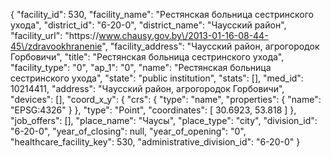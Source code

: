 {
    "facility_id": 530,
    "facility_name": "Рестянская больница сестринского ухода",
    "district_id": "6-20-0",
    "district_name": "Чаусский район",
    "facility_url": "https:\/\/www.chausy.gov.by\/2013-01-16-08-44-45\/zdravookhranenie",
    "facility_address": "Чаусский район, агрогородок Горбовичи",
    "title": "Рестянская больница сестринского ухода",
    "facility_type": "0",
    "ap_1": "0",
    "name": "Рестянская больница сестринского ухода",
    "state": "public institution",
    "stats": [],
    "med_id": 10214411,
    "address": "Чаусский район, агрогородок Горбовичи",
    "devices": [],
    "coord_x_y": {
        "crs": {
            "type": "name",
            "properties": {
                "name": "EPSG:4326"
            }
        },
        "type": "Point",
        "coordinates": [
            30.6923,
            53.818
        ]
    },
    "job_offers": [],
    "place_name": "Чаусы",
    "place_type": "city",
    "division_id": "6-20-0",
    "year_of_closing": null,
    "year_of_opening": "0",
    "healthcare_facility_key": 530,
    "administrative_division_id": "6-20-0"
}